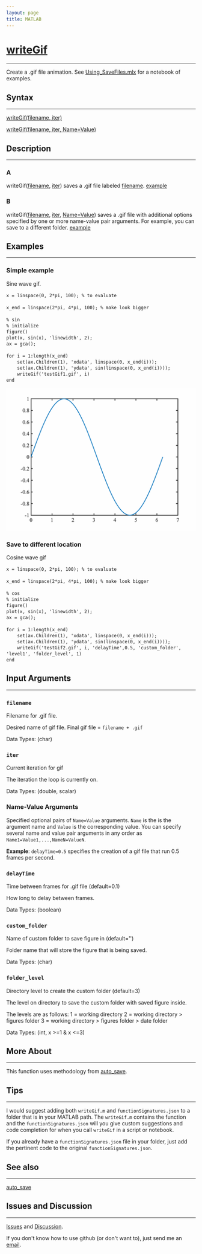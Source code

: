```yaml
---
layout: page
title: MATLAB
---
```


# [writeGif](https://github.com/tulimid1/savingfigures/blob/main/writeGif.m)
---

Create a .gif file animation. See [Using_SaveFiles.mlx](https://github.com/tulimid1/savingfigures/blob/main/Using_SaveFiles.mlx) for a notebook of examples. 

## Syntax
---

[writeGif(filename, iter)](#a)

[writeGif(filename, iter, Name=Value)](#b)

## Description
---
### A
writeGif([filename](#filename), [iter](#iter)) saves a .gif file labeled [filename](#filename). [example](#simple-example)

### B 
writeGif([filename](#filename), [iter](#iter), [Name=Value](#name-value-arguments)) saves a .gif file with additional options specified by one or more name-value pair arguments. For example, you can save to a different folder. [example](#save-to-different-location)

## Examples 
---
### Simple example
Sine wave gif. 

    x = linspace(0, 2*pi, 100); % to evaluate

    x_end = linspace(2*pi, 4*pi, 100); % make look bigger 

    % sin 
    % initialize
    figure()
    plot(x, sin(x), 'linewidth', 2);
    ax = gca(); 

    for i = 1:length(x_end)
        set(ax.Children(1), 'xdata', linspace(0, x_end(i)));
        set(ax.Children(1), 'ydata', sin(linspace(0, x_end(i))));
        writeGif('testGif1.gif', i)
    end

![FIG1](/assets/testGif1_m.gif)

### Save to different location
Cosine wave gif

    x = linspace(0, 2*pi, 100); % to evaluate

    x_end = linspace(2*pi, 4*pi, 100); % make look bigger 

    % cos
    % initialize
    figure()
    plot(x, sin(x), 'linewidth', 2);
    ax = gca(); 

    for i = 1:length(x_end)
        set(ax.Children(1), 'xdata', linspace(0, x_end(i)));
        set(ax.Children(1), 'ydata', sin(linspace(0, x_end(i))));
        writeGif('testGif2.gif', i, 'delayTime',0.5, 'custom_folder', 'level1', 'folder_level', 1)
    end

## Input Arguments
---
### ```filename```
Filename for .gif file.

Desired name of gif file. Final gif file = `filename + .gif`

Data Types: (char)

### ```iter```
Current iteration for gif

The iteration the loop is currently on. 

Data Types: (double, scalar)

### Name-Value Arguments

Specified optional pairs of ```Name=Value``` arguments. ```Name``` is the is the argument name and ```Value``` is the corresponding value. You can specify several name and value pair arguments in any order as ```Name1=Value1,...,NameN=ValueN```. 

**Example**: ```delayTime=0.5``` specifies the creation of a gif file that run 0.5 frames per second. 

### ```delayTime```
Time between frames for .gif file (default=0.1)

How long to delay between frames. 

Data Types: (boolean)

### `custom_folder`
Name of custom folder to save figure in (default='')

Folder name that will store the figure that is being saved. 

Data Types: (char)

### `folder_level`
Directory level to create the custom folder (default=3)

The level on directory to save the custom folder with saved figure inside. 

The levels are as follows:
    1 = working directory
    2 = working directory > figures folder
    3 = working directory > figures folder > date folder

Data Types: (int, x >=1 & x <=3)

## More About 
---

This function uses methodology from [auto_save](https://github.com/tulimid1/savingfigures/blob/main/auto_save.mm). 

## Tips 
---

I would suggest adding both `writeGif.m` and `functionSignatures.json` to a folder that is in your MATLAB path. The `writeGif.m` contains the function and the `functionSignatures.json` will you give custom suggestions and code completion for when you call `writeGif` in a script or notebook. 

If you already have a `functionSignatures.json` file in your folder, just add the pertinent code to the original `functionSignatures.json`. 

## See also 
---
[auto_save](https://github.com/tulimid1/savingfigures/blob/main/auto_save.m)

## Issues and Discussion 
---

[Issues](https://github.com/tulimid1/savingfigures/issues) and [Discussion](https://github.com/tulimid1/savingfigures/discussions).

If you don't know how to use github (or don't want to), just send me an [email](mailto:tulimid@udel.edu). 
